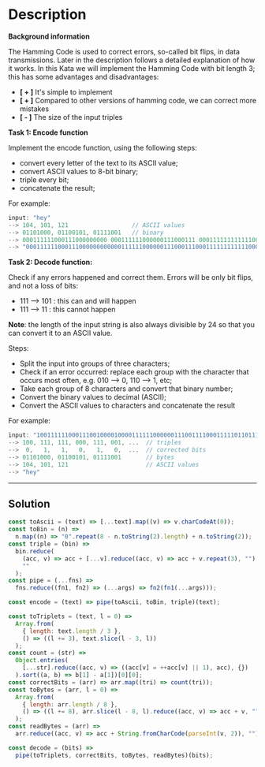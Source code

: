 # Description

**Background information**

The Hamming Code is used to correct errors, so-called bit flips, in data transmissions. Later in the description follows a detailed explanation of how it works.
In this Kata we will implement the Hamming Code with bit length 3; this has some advantages and disadvantages:

- **[ + ]** It's simple to implement
- **[ + ]** Compared to other versions of hamming code, we can correct more mistakes
- **[ - ]** The size of the input triples

**Task 1: Encode function**

Implement the encode function, using the following steps:

- convert every letter of the text to its ASCII value;
- convert ASCII values to 8-bit binary;
- triple every bit;
- concatenate the result;

For example:

```js
input: "hey"
--> 104, 101, 121                  // ASCII values
--> 01101000, 01100101, 01111001   // binary
--> 000111111000111000000000 000111111000000111000111 000111111111111000000111  // tripled
--> "000111111000111000000000000111111000000111000111000111111111111000000111"  // concatenated
```

**Task 2: Decode function:**

Check if any errors happened and correct them. Errors will be only bit flips, and not a loss of bits:

- 111 --> 101 : this can and will happen
- 111 --> 11 : this cannot happen

**Note**: the length of the input string is also always divisible by 24 so that you can convert it to an ASCII value.

Steps:

- Split the input into groups of three characters;
- Check if an error occurred: replace each group with the character that occurs most often, e.g. 010 --> 0, 110 --> 1, etc;
- Take each group of 8 characters and convert that binary number;
- Convert the binary values to decimal (ASCII);
- Convert the ASCII values to characters and concatenate the result

For example:

```js
input: "100111111000111001000010000111111000000111001111000111110110111000010111"
--> 100, 111, 111, 000, 111, 001, ...  // triples
-->  0,   1,   1,   0,   1,   0,  ...  // corrected bits
--> 01101000, 01100101, 01111001       // bytes
--> 104, 101, 121                      // ASCII values
--> "hey"
```

---

## Solution

```js
const toAscii = (text) => [...text].map((v) => v.charCodeAt(0));
const toBin = (n) =>
  n.map((n) => "0".repeat(8 - n.toString(2).length) + n.toString(2));
const triple = (bin) =>
  bin.reduce(
    (acc, v) => acc + [...v].reduce((acc, v) => acc + v.repeat(3), ""),
    ""
  );
const pipe = (...fns) =>
  fns.reduce((fn1, fn2) => (...args) => fn2(fn1(...args)));

const encode = (text) => pipe(toAscii, toBin, triple)(text);

const toTriplets = (text, l = 0) =>
  Array.from(
    { length: text.length / 3 },
    () => ((l += 3), text.slice(l - 3, l))
  );
const count = (str) =>
  Object.entries(
    [...str].reduce((acc, v) => ((acc[v] = ++acc[v] || 1), acc), {})
  ).sort((a, b) => b[1] - a[1])[0][0];
const correctBits = (arr) => arr.map((tri) => count(tri));
const toBytes = (arr, l = 0) =>
  Array.from(
    { length: arr.length / 8 },
    () => ((l += 8), arr.slice(l - 8, l).reduce((acc, v) => acc + v, ""))
  );
const readBytes = (arr) =>
  arr.reduce((acc, v) => acc + String.fromCharCode(parseInt(v, 2)), "");

const decode = (bits) =>
  pipe(toTriplets, correctBits, toBytes, readBytes)(bits);
```

